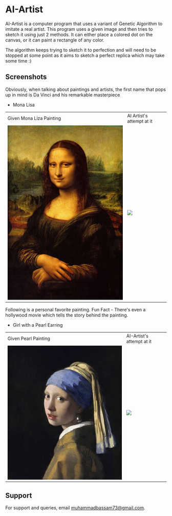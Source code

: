 
# AI-Artist


AI-Artist is a computer program that uses a variant of Genetic Algorithm to imitate a real artist. This program uses a given image and then tries to sketch it using just 2 methods. It can either place a colored dot on the canvas, or it can paint a rectangle of any color. 

The algorithm keeps trying to sketch it to perfection and will need to be stopped at some point as it aims to sketch a perfect replica which may take some time :)

## Screenshots

Obviously, when talking about paintings and artists, the first name that pops up in mind is Da Vinci and his remarkable masterpiece 

- Mona Lisa 

<table>
  <tr>
     <td>Given Mona Liza Painting</td>
     <td>AI Artist's attempt at it</td>
  </tr>
  <tr>
    <td><img src="test4.jpg" width=500></td>
    <td><img src="ss/monaliza.gif" width=500></td>
  </tr>
 </table>

Following is a personal favorite painting. Fun Fact - There's even a hollywood movie which tells the story behind the painting.

- Girl with a Pearl Earring

<table>
  <tr>
     <td>Given Pearl Painting </td>
     <td>AI-Artist's attempt at it</td>
  </tr>
  <tr>
    <td><img src="test3.JPG" width=500></td>
    <td><img src="ss/pearlearring.gif" width=500></td>
  </tr>
 </table>

## Support

For support and queries, email muhammadbassam73@gmail.com.

